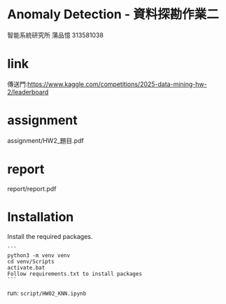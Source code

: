 # Anomaly Detection - 資料探勘作業二

智能系統研究所 蒲品憶 313581038

# link
傳送門:https://www.kaggle.com/competitions/2025-data-mining-hw-2/leaderboard

# assignment

assignment/HW2_題目.pdf

# report

report/report.pdf

# Installation

Install the required packages.

    ```
    python3 -m venv venv
    cd venv/Scripts
    activate.bat
    Follow requirements.txt to install packages
    ```
    
run: `script/HW02_KNN.ipynb` 

